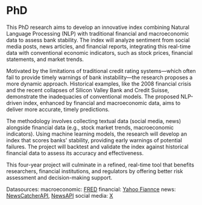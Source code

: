 # PhD

This PhD research aims to develop an innovative index combining Natural Language Processing (NLP) with traditional financial and macroeconomic data to assess bank stability. The index will analyze sentiment from social media posts, news articles, and financial reports, integrating this real-time data with conventional economic indicators, such as stock prices, financial statements, and market trends.

Motivated by the limitations of traditional credit rating systems—which often fail to provide timely warnings of bank instability—the research proposes a more dynamic approach. Historical examples, like the 2008 financial crisis and the recent collapses of Silicon Valley Bank and Credit Suisse, demonstrate the inadequacies of conventional models. The proposed NLP-driven index, enhanced by financial and macroeconomic data, aims to deliver more accurate, timely predictions.

The methodology involves collecting textual data (social media, news) alongside financial data (e.g., stock market trends, macroeconomic indicators). Using machine learning models, the research will develop an index that scores banks' stability, providing early warnings of potential failures. The project will backtest and validate the index against historical financial data to assess its accuracy and effectiveness.

This four-year project will culminate in a refined, real-time tool that benefits researchers, financial institutions, and regulators by offering better risk assessment and decision-making support.

Datasources:
macroeconomic: [FRED](https://fred.stlouisfed.org/)
financial: [Yahoo Fiannce](https://finance.yahoo.com/)
news: [NewsCatcherAPI](https://www.newscatcherapi.com/), [NewsAPI](https://newsapi.org/)
social media: [X](https://x.com/)
